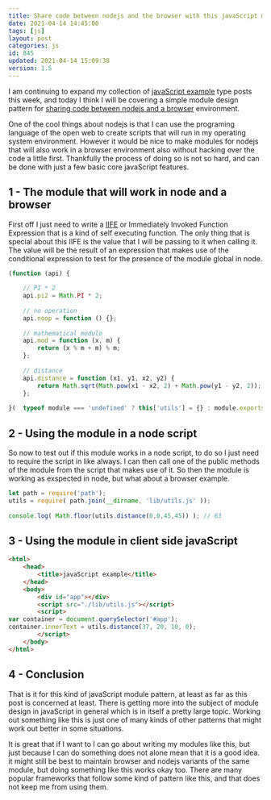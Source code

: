 ```yaml
---
title: Share code between nodejs and the browser with this javaScript module example
date: 2021-04-14 14:45:00
tags: [js]
layout: post
categories: js
id: 845
updated: 2021-04-14 15:09:38
version: 1.5
---
```


I am continuing to expand my collection of [javaScript example](/2021/04/02/js-javascript-example/) type posts this week, and today I think I will be covering a simple module design pattern for [sharing code between nodejs and a browser](https://www.geeksforgeeks.org/how-to-share-code-between-node-js-and-the-browser/) environment.

One of the cool things about nodejs is that I can use the programing language of the open web to create scripts that will run in my operating system environment. However it would be nice to make modules for nodejs that will also work in a browser environment also without hacking over the code a little first. Thankfully the process of doing so is not so hard, and can be done with just a few basic core javaScript features.

<!-- more -->


## 1 - The module that will work in node and a browser

First off I just need to write a [IIFE](/2020/02/04/js-iife) or Immediately Invoked Function Expression that is a kind of self executing function. The only thing that is special about this IIFE is the value that I will be passing to it when calling it. The value will be the result of an expression that makes use of the conditional expression to test for the presence of the module global in node.

```js
(function (api) {
 
    // PI * 2
    api.pi2 = Math.PI * 2;
 
    // no operation
    api.noop = function () {};
 
    // mathematical modulo
    api.mod = function (x, m) {
        return (x % m + m) % m;
    };
 
    // distance
    api.distance = function (x1, y1, x2, y2) {
        return Math.sqrt(Math.pow(x1 - x2, 2) + Math.pow(y1 - y2, 2));
    };
 
}(  typeof module === 'undefined' ? this['utils'] = {} : module.exports ));
```

## 2 - Using the module in a node script

So now to test out if this module works in a node script, to do so I just need to require the script in like always. I can then call one of the public methods of the module from the script that makes use of it. So then the module is working as exspected in node, but what about a browser example.

```js
let path = require('path');
utils = require( path.join(__dirname, 'lib/utils.js' ));
 
console.log( Math.floor(utils.distance(0,0,45,45)) ); // 63
```


## 3 - Using the module in client side javaScript

```html
<html>
    <head>
        <title>javaScript example</title>
    </head>
    <body>
        <div id="app"></div>
        <script src="./lib/utils.js"></script>
        <script>
var container = document.querySelector('#app');
container.innerText = utils.distance(37, 20, 10, 0);
        </script>
    </body>
</html>
```

## 4 - Conclusion

That is it for this kind of javaScript module pattern, at least as far as this post is concerned at least. There is getting more into the subject of module design in javaScript in general which is in itself a pretty large topic. Working out something like this is just one of many kinds of other patterns that might work out better in some situations.

It is great that if I want to I can go about writing my modules like this, but just because I can do something does not alone mean that it is a good idea. it might still be best to maintain browser and nodejs variants of the same module, but doing something like this works okay too. There are many popular frameworks that follow some kind of pattern like this, and that does not keep me from using them.


